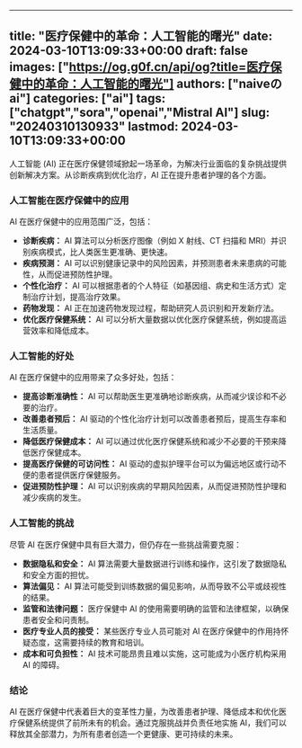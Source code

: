
---
title: "医疗保健中的革命：人工智能的曙光"
date: 2024-03-10T13:09:33+00:00
draft: false
images: ["https://og.g0f.cn/api/og?title=医疗保健中的革命：人工智能的曙光"]
authors: ["naiveのai"]
categories: ["ai"]
tags: ["chatgpt","sora","openai","Mistral AI"]
slug: "20240310130933"
lastmod: 2024-03-10T13:09:33+00:00
---
人工智能 (AI) 正在医疗保健领域掀起一场革命，为解决行业面临的复杂挑战提供创新解决方案。从诊断疾病到优化治疗，AI 正在提升患者护理的各个方面。

### 人工智能在医疗保健中的应用

AI 在医疗保健中的应用范围广泛，包括：

- **诊断疾病：** AI 算法可以分析医疗图像（例如 X 射线、CT 扫描和 MRI）并识别疾病模式，比人类医生更准确、更快速。
- **疾病预测：** AI 可以识别健康记录中的风险因素，并预测患者未来患病的可能性，从而促进预防性护理。
- **个性化治疗：** AI 可以根据患者的个人特征（如基因组、病史和生活方式）定制治疗计划，提高治疗效果。
- **药物发现：** AI 正在加速药物发现过程，帮助研究人员识别和开发新疗法。
- **优化医疗保健系统：** AI 可以分析大量数据以优化医疗保健系统，例如提高运营效率和降低成本。

### 人工智能的好处

AI 在医疗保健中的应用带来了众多好处，包括：

- **提高诊断准确性：** AI 可以帮助医生更准确地诊断疾病，从而减少误诊和不必要的治疗。
- **改善患者预后：** AI 驱动的个性化治疗计划可以改善患者预后，提高生存率和生活质量。
- **降低医疗保健成本：** AI 可以通过优化医疗保健系统和减少不必要的干预来降低医疗保健成本。
- **提高医疗保健的可访问性：** AI 驱动的虚拟护理平台可以为偏远地区或行动不便的患者提供医疗保健服务。
- **促进预防性护理：** AI 可以识别疾病的早期风险因素，从而促进预防性护理和减少疾病的发生。

### 人工智能的挑战

尽管 AI 在医疗保健中具有巨大潜力，但仍存在一些挑战需要克服：

- **数据隐私和安全：** AI 算法需要大量数据进行训练和操作，这引发了数据隐私和安全方面的担忧。
- **算法偏见：** AI 算法可能受到训练数据的偏见影响，从而导致不公平或歧视性的结果。
- **监管和法律问题：** 医疗保健中 AI 的使用需要明确的监管和法律框架，以确保患者安全和问责制。
- **医疗专业人员的接受：** 某些医疗专业人员可能对 AI 在医疗保健中的作用持怀疑态度，这需要持续的教育和培训。
- **成本和可负担性：** AI 技术可能昂贵且难以实施，这可能成为小医疗机构采用 AI 的障碍。

### 结论

AI 在医疗保健中代表着巨大的变革性力量，为改善患者护理、降低成本和优化医疗保健系统提供了前所未有的机会。通过克服挑战并负责任地实施 AI，我们可以释放其全部潜力，为所有患者创造一个更健康、更可持续的未来。